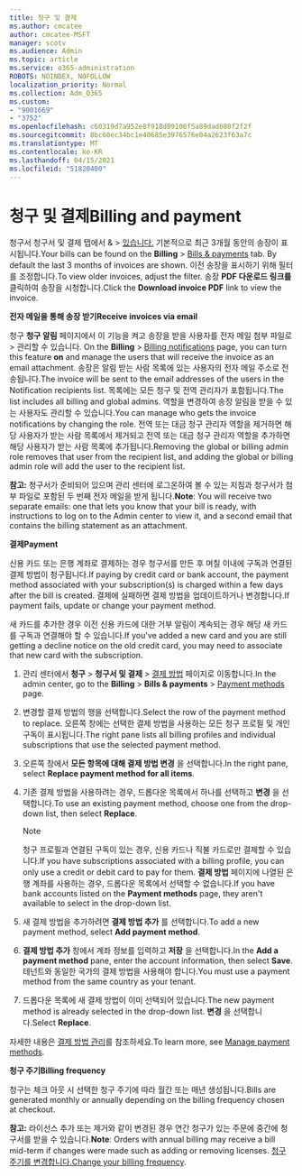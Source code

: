 ```yaml
---
title: 청구 및 결제
ms.author: cmcatee
author: cmcatee-MSFT
manager: scotv
ms.audience: Admin
ms.topic: article
ms.service: o365-administration
ROBOTS: NOINDEX, NOFOLLOW
localization_priority: Normal
ms.collection: Adm_O365
ms.custom:
- "9001669"
- "3752"
ms.openlocfilehash: c60319d7a952e8f918d09106f5a89dad680f2f2f
ms.sourcegitcommit: 8bc60ec34bc1e40685e3976576e04a2623f63a7c
ms.translationtype: MT
ms.contentlocale: ko-KR
ms.lasthandoff: 04/15/2021
ms.locfileid: "51820400"
---
```

# <a name="billing-and-payment"></a><span data-ttu-id="880c5-102">청구 및 결제</span><span class="sxs-lookup"><span data-stu-id="880c5-102">Billing and payment</span></span>

<span data-ttu-id="880c5-103">청구서 청구서 및 결제 탭에서 &  >  [있습니다.](https://go.microsoft.com/fwlink/p/?linkid=848039)  기본적으로 최근 3개월 동안의 송장이 표시됩니다.</span><span class="sxs-lookup"><span data-stu-id="880c5-103">Your bills can be found on the **Billing** > [Bills & payments](https://go.microsoft.com/fwlink/p/?linkid=848039) tab.  By default the last 3 months of invoices are shown.</span></span>  <span data-ttu-id="880c5-104">이전 송장을 표시하기 위해 필터를 조정합니다.</span><span class="sxs-lookup"><span data-stu-id="880c5-104">To view older invoices, adjust the filter.</span></span>  <span data-ttu-id="880c5-105">송장 **PDF 다운로드 링크를** 클릭하여 송장을 시청합니다.</span><span class="sxs-lookup"><span data-stu-id="880c5-105">Click the **Download invoice PDF** link to view the invoice.</span></span>

<span data-ttu-id="880c5-106">**전자 메일을 통해 송장 받기**</span><span class="sxs-lookup"><span data-stu-id="880c5-106">**Receive invoices via email**</span></span>

<span data-ttu-id="880c5-107">청구 **청구 알림** 페이지에서 이 기능을 켜고 송장을 받을 사용자를 전자 메일 첨부 파일로  >  [](https://go.microsoft.com/fwlink/p/?linkid=853212) 관리할 수 있습니다. </span><span class="sxs-lookup"><span data-stu-id="880c5-107">On the **Billing** > [Billing notifications](https://go.microsoft.com/fwlink/p/?linkid=853212) page, you can turn this feature **on** and manage the users that will receive the invoice as an email attachment.</span></span> <span data-ttu-id="880c5-108">송장은 알림 받는 사람 목록에 있는 사용자의 전자 메일 주소로 전송됩니다.</span><span class="sxs-lookup"><span data-stu-id="880c5-108">The invoice will be sent to the email addresses of the users in the Notification recipients list.</span></span> <span data-ttu-id="880c5-109">목록에는 모든 청구 및 전역 관리자가 포함됩니다.</span><span class="sxs-lookup"><span data-stu-id="880c5-109">The list includes all billing and global admins.</span></span>  <span data-ttu-id="880c5-110">역할을 변경하여 송장 알림을 받을 수 있는 사용자도 관리할 수 있습니다.</span><span class="sxs-lookup"><span data-stu-id="880c5-110">You can manage who gets the invoice notifications by changing the role.</span></span>  <span data-ttu-id="880c5-111">전역 또는 대금 청구 관리자 역할을 제거하면 해당 사용자가 받는 사람 목록에서 제거되고 전역 또는 대금 청구 관리자 역할을 추가하면 해당 사용자가 받는 사람 목록에 추가됩니다.</span><span class="sxs-lookup"><span data-stu-id="880c5-111">Removing the global or billing admin role removes that user from the recipient list, and adding the global or billing admin role will add the user to the recipient list.</span></span>

<span data-ttu-id="880c5-112">**참고:** 청구서가 준비되어 있으며 관리 센터에 로그온하여 볼 수 있는 지침과 청구서가 첨부 파일로 포함된 두 번째 전자 메일을 받게 됩니다.</span><span class="sxs-lookup"><span data-stu-id="880c5-112">**Note**: You will receive two separate emails: one that lets you know that your bill is ready, with instructions to log on to the Admin center to view it, and a second email that contains the billing statement as an attachment.</span></span>

<span data-ttu-id="880c5-113">**결제**</span><span class="sxs-lookup"><span data-stu-id="880c5-113">**Payment**</span></span>

<span data-ttu-id="880c5-114">신용 카드 또는 은행 계좌로 결제하는 경우 청구서를 만든 후 며칠 이내에 구독과 연결된 결제 방법이 청구됩니다.</span><span class="sxs-lookup"><span data-stu-id="880c5-114">If paying by credit card or bank account, the payment method associated with your subscription(s) is charged within a few days after the bill is created.</span></span> <span data-ttu-id="880c5-115">결제에 실패하면 결제 방법을 업데이트하거나 변경합니다.</span><span class="sxs-lookup"><span data-stu-id="880c5-115">If payment fails, update or change your payment method.</span></span>

<span data-ttu-id="880c5-116">새 카드를 추가한 경우 이전 신용 카드에 대한 거부 알림이 계속되는 경우 해당 새 카드를 구독과 연결해야 할 수 있습니다.</span><span class="sxs-lookup"><span data-stu-id="880c5-116">If you've added a new card and you are still getting a decline notice on the old credit card, you may need to associate that new card with the subscription.</span></span>

1. <span data-ttu-id="880c5-117">관리 센터에서 **청구** > **청구서 및 결제** > [결제 방법](https://go.microsoft.com/fwlink/p/?linkid=2018806) 페이지로 이동합니다.</span><span class="sxs-lookup"><span data-stu-id="880c5-117">In the admin center, go to the **Billing** > **Bills & payments** > [Payment methods](https://go.microsoft.com/fwlink/p/?linkid=2018806) page.</span></span>

2. <span data-ttu-id="880c5-118">변경할 결제 방법의 행을 선택합니다.</span><span class="sxs-lookup"><span data-stu-id="880c5-118">Select the row of the payment method to replace.</span></span> <span data-ttu-id="880c5-119">오른쪽 창에는 선택한 결제 방법을 사용하는 모든 청구 프로필 및 개인 구독이 표시됩니다.</span><span class="sxs-lookup"><span data-stu-id="880c5-119">The right pane lists all billing profiles and individual subscriptions that use the selected payment method.</span></span>

3. <span data-ttu-id="880c5-120">오른쪽 창에서 **모든 항목에 대해 결제 방법 변경** 을 선택합니다.</span><span class="sxs-lookup"><span data-stu-id="880c5-120">In the right pane, select **Replace payment method for all items**.</span></span>

4. <span data-ttu-id="880c5-121">기존 결제 방법을 사용하려는 경우, 드롭다운 목록에서 하나를 선택하고 **변경** 을 선택합니다.</span><span class="sxs-lookup"><span data-stu-id="880c5-121">To use an existing payment method, choose one from the drop-down list, then select **Replace**.</span></span>

    > [!NOTE]
    > <span data-ttu-id="880c5-122">청구 프로필과 연결된 구독이 있는 경우, 신용 카드나 직불 카드로만 결제할 수 있습니다.</span><span class="sxs-lookup"><span data-stu-id="880c5-122">If you have subscriptions associated with a billing profile, you can only use a credit or debit card to pay for them.</span></span> <span data-ttu-id="880c5-123">**결제 방법** 페이지에 나열된 은행 계좌를 사용하는 경우, 드롭다운 목록에서 선택할 수 없습니다.</span><span class="sxs-lookup"><span data-stu-id="880c5-123">If you have bank accounts listed on the **Payment methods** page, they aren't available to select in the drop-down list.</span></span>

5. <span data-ttu-id="880c5-124">새 결제 방법을 추가하려면 **결제 방법 추가** 를 선택합니다.</span><span class="sxs-lookup"><span data-stu-id="880c5-124">To add a new payment method, select **Add payment method**.</span></span>

6. <span data-ttu-id="880c5-125">**결제 방법 추가** 창에서 계좌 정보를 입력하고 **저장** 을 선택합니다.</span><span class="sxs-lookup"><span data-stu-id="880c5-125">In the **Add a payment method** pane, enter the account information, then select **Save**.</span></span> <span data-ttu-id="880c5-126">테넌트와 동일한 국가의 결제 방법을 사용해야 합니다.</span><span class="sxs-lookup"><span data-stu-id="880c5-126">You must use a payment method from the same country as your tenant.</span></span>

7. <span data-ttu-id="880c5-127">드롭다운 목록에 새 결제 방법이 이미 선택되어 있습니다.</span><span class="sxs-lookup"><span data-stu-id="880c5-127">The new payment method is already selected in the drop-down list.</span></span> <span data-ttu-id="880c5-128">**변경** 을 선택합니다.</span><span class="sxs-lookup"><span data-stu-id="880c5-128">Select **Replace**.</span></span>

<span data-ttu-id="880c5-129">자세한 내용은 [결제 방법 관리](https://docs.microsoft.com/microsoft-365/commerce/billing-and-payments/manage-payment-methods)를 참조하세요.</span><span class="sxs-lookup"><span data-stu-id="880c5-129">To learn more, see [Manage payment methods](https://docs.microsoft.com/microsoft-365/commerce/billing-and-payments/manage-payment-methods).</span></span>

<span data-ttu-id="880c5-130">**청구 주기**</span><span class="sxs-lookup"><span data-stu-id="880c5-130">**Billing frequency**</span></span>

<span data-ttu-id="880c5-131">청구는 체크 아웃 시 선택한 청구 주기에 따라 월간 또는 매년 생성됩니다.</span><span class="sxs-lookup"><span data-stu-id="880c5-131">Bills are generated monthly or annually depending on the billing frequency chosen at checkout.</span></span>  

<span data-ttu-id="880c5-132">**참고:** 라이선스 추가 또는 제거와 같이 변경된 경우 연간 청구가 있는 주문에 중간에 청구서를 받을 수 있습니다.</span><span class="sxs-lookup"><span data-stu-id="880c5-132">**Note**: Orders with annual billing may receive a bill mid-term if changes were made such as adding or removing licenses.</span></span> <span data-ttu-id="880c5-133">[청구 주기를 변경합니다.](https://docs.microsoft.com/microsoft-365/commerce/billing-and-payments/change-payment-frequency)</span><span class="sxs-lookup"><span data-stu-id="880c5-133">[Change your billing frequency](https://docs.microsoft.com/microsoft-365/commerce/billing-and-payments/change-payment-frequency).</span></span>
